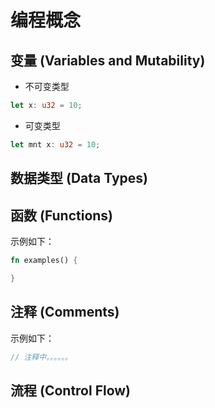 # 编程概念

## 变量 (Variables and Mutability)

- 不可变类型

```rust
let x: u32 = 10;
```

- 可变类型

```rust
let mnt x: u32 = 10;
```

## 数据类型 (Data Types)

## 函数 (Functions)

示例如下：

```rust
fn examples() {

}
```

## 注释 (Comments)

示例如下：

```rust
// 注释中。。。。。。
```

## 流程 (Control Flow)